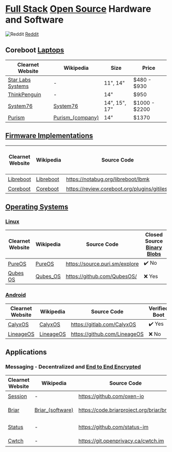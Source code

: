 
# [Full Stack](https://en.wikipedia.org/wiki/Solution_stack) [Open Source](https://en.wikipedia.org/wiki/Open_source) Hardware and Software
![Reddit](https://www.redditstatic.com/desktop2x/img/favicon/favicon-32x32.png) [Reddit](https://reddit.com/r/FullStackOpenSource/)
## Coreboot [Laptops](https://wikipedia.org/wiki/Laptop)
| Clearnet Website | Wikipedia | Size | Price |
| - | - | - | - |
| [Star Labs Systems](https://us.starlabs.systems/) | - | 11", 14" | $480 - $930 |
| [ThinkPenguin](https://www.thinkpenguin.com/) | - | 14" | $950 |
| [System76](https://system76.com/) | [System76](https://wikipedia.org/wiki/System76) | 14", 15", 17" | $1000 - $2200 |
| [Purism](https://puri.sm/) | [Purism_(company)](https://wikipedia.org/wiki/Purism_(company)) | 14" | $1370 |
## [Firmware Implementations](https://wikipedia.org/wiki/Firmware)
| Clearnet Website | Wikipedia | Source Code | Closed Source [Binary Blobs](https://wikipedia.org/wiki/Binary_blob) |
| - | - | - | - |
| [Libreboot](https://libreboot.org/) | [Libreboot](https://wikipedia.org/wiki/Libreboot) | https://notabug.org/libreboot/lbmk | :heavy_check_mark: No |
| [Coreboot](https://coreboot.org/) | [Coreboot](https://wikipedia.org/wiki/Coreboot) | https://review.coreboot.org/plugins/gitiles/ | :x: Yes  |
## [Operating Systems](https://wikipedia.org/wiki/Operating_system)
### [Linux](https://wikipedia.org/wiki/Linux)
| Clearnet Website | Wikipedia | Source Code | Closed Source [Binary Blobs](https://wikipedia.org/wiki/Binary_blob) |
| - | - | - | - |
| [PureOS](https://pureos.net/) | [PureOS](https://wikipedia.org/wiki/PureOS) | https://source.puri.sm/explore | :heavy_check_mark: No |
| [Qubes OS](https://qubes-os.org/) | [Qubes_OS](https://wikipedia.org/wiki/Qubes_OS) | https://github.com/QubesOS/ | :x: Yes |
### [Android](https://wikipedia.org/wiki/Android_(operating_system))
| Clearnet Website | Wikipedia | Source Code | Verified Boot |
| - | - | - | - |
| [CalyxOS](https://calyxos.org/) | [CalyxOS](https://wikipedia.org/wiki/CalyxOS) | https://gitlab.com/CalyxOS | :heavy_check_mark: Yes |
| [LineageOS](https://www.lineageos.org/) | [LineageOS](https://wikipedia.org/wiki/LineageOS) | https://github.com/LineageOS | :x: No
## Applications
### Messaging - Decentralized and [End to End Encrypted](https://en.wikipedia.org/wiki/End-to-end_encryption)
| Clearnet Website | Wikipedia | Source Code | Cryptography | Protocol | Network | Linux | Android | F-Droid | Offline Cache | Last Audited |
| - | - | - | - | - | - | - | - | - | - | - |
| [Session](https://getsession.org/) | - | https://github.com/oxen-io | [Libsodium](https://github.com/jedisct1/libsodium) | [Session](https://getsession.org/blog/session-protocol-technical-information)| [Oxen](https://oxen.io/) | AppImage | :heavy_check_mark: Yes | [Yes](https://fdroid.getsession.org/) |
| [Briar](https://briarproject.org/) | [Briar_(software)](https://en.wikipedia.org/wiki/Briar_(software)) | https://code.briarproject.org/briar/briar | | | WiFi\BT\Tor | :x: No | :heavy_check_mark: Yes | :heavy_check_mark: [Yes](https://f-droid.org/en/packages/org.briarproject.briar.android/) | | [2017.03.20](https://briarproject.org/news/2017-beta-released-security-audit/) |
| [Status](https://status.im/) | - | https://github.com/status-im | | Waku | | | :heavy_check_mark: Yes | :heavy_check_mark: [Yes](https://f-droid.org/packages/im.status.ethereum/) | 30 Days |
| [Cwtch](https://cwtch.im/) | - | https://git.openprivacy.ca/cwtch.im | | | [Tor](https://wikipedia.org/wiki/Tor_(network)) | | :heavy_check_mark: Yes | :x: No |
